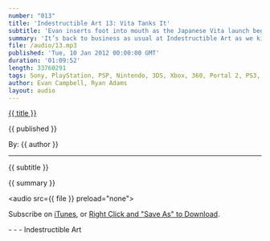 ```yaml
---
number: "013"
title: 'Indestructible Art 13: Vita Tanks It'
subtitle: 'Evan inserts foot into mouth as the Japanese Vita launch begins to tank, the ESA continues to support SOPA, and Batman Comics get a price hike!'
summary: 'It’s back to business as usual at Indestructible Art as we kick off the new year. With the Vita launch off to a bad start Ryan and Evan talk about potential counter attacks to boost sales for the Vita’s launch in North America come February. Lastly but not least, comic book segments are back in full force with an artist spotlight on Alex Ross. Check it out!'
file: /audio/13.mp3
published: 'Tue, 10 Jan 2012 00:00:00 GMT'
duration: '01:09:52'
length: 33760291
tags: Sony, PlayStation, PSP, Nintendo, 3DS, Xbox, 360, Portal 2, PS3, Epic, Capcom, Valve, Video Games, Comics, Marvel, DC, Snyder, ESA, SOPA, Marvels, Kingdom Come, JSA, Scott Snyder
author: Evan Campbell, Ryan Adams
layout: audio
---
```


<a href="../episodes/{{ number }}.html" class='postTitleLink'><p class='postTitle'>{{ title }}</p></a>
<p class='postPublished'>{{ published }}</p>
<p class='postAuthor'>By: {{ author }}</p>
<hr>
<p class='podcastSummary'>{{ subtitle }}</p>

<p class='podcastSummary'>{{ summary }}</p>

<audio src={{ file }} preload="none"></audio>
<p class='subLinks'>Subscribe on <a href='http://bit.ly/iapodcast'>iTunes</a>, or <a href={{ file }}>Right Click and "Save As" to Download</a>.</p>
- - -
Indestructible Art
